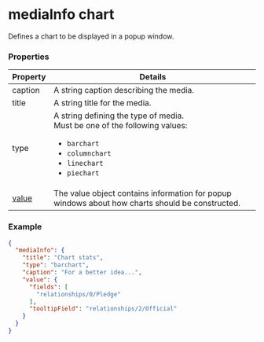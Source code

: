 # mediaInfo chart

Defines a chart to be displayed in a popup window.

### Properties

| Property | Details
| --- | ---
| caption | A string caption describing the media.
| title | A string title for the media.
| type | A string defining the type of media.<br>Must be one of the following values:<ul><li>`barchart`</li><li>`columnchart`</li><li>`linechart`</li><li>`piechart`</li></ul>
| [value](mediaInfo_chart_value.md) | The value object contains information for popup windows about how charts should be constructed.


### Example

```json
{
  "mediaInfo": {
    "title": "Chart stats",
    "type": "barchart",
    "caption": "For a better idea...",
    "value": {
      "fields": [
        "relationships/0/Pledge"
      ],
      "tooltipField": "relationships/2/Official"
    }
  }
}
```

